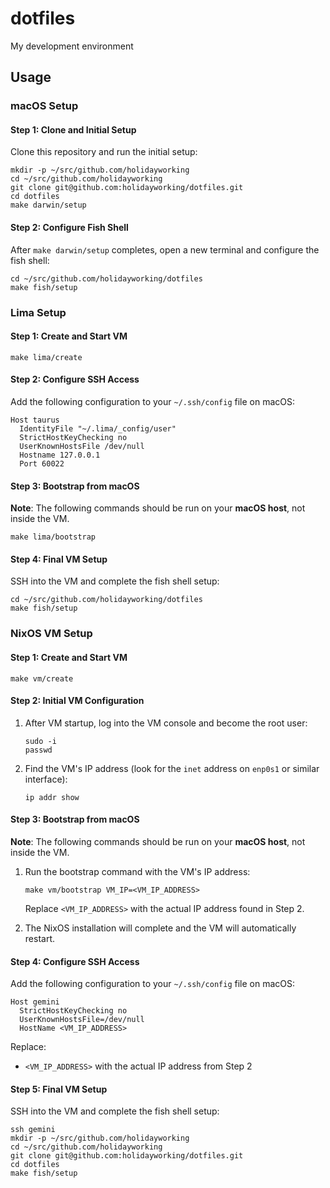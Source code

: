 # dotfiles

My development environment

## Usage

### macOS Setup

#### Step 1: Clone and Initial Setup

Clone this repository and run the initial setup:

```shell
mkdir -p ~/src/github.com/holidayworking
cd ~/src/github.com/holidayworking
git clone git@github.com:holidayworking/dotfiles.git
cd dotfiles
make darwin/setup
```

#### Step 2: Configure Fish Shell

After `make darwin/setup` completes, open a new terminal and configure the fish shell:

```shell
cd ~/src/github.com/holidayworking/dotfiles
make fish/setup
```

### Lima Setup

#### Step 1: Create and Start VM

```shell
make lima/create
```

#### Step 2: Configure SSH Access

Add the following configuration to your `~/.ssh/config` file on macOS:

```config
Host taurus
  IdentityFile "~/.lima/_config/user"
  StrictHostKeyChecking no
  UserKnownHostsFile /dev/null
  Hostname 127.0.0.1
  Port 60022
```

#### Step 3: Bootstrap from macOS

**Note**: The following commands should be run on your **macOS host**, not inside the VM.

```shell
make lima/bootstrap
```

#### Step 4: Final VM Setup

SSH into the VM and complete the fish shell setup:

```shell
cd ~/src/github.com/holidayworking/dotfiles
make fish/setup
```

### NixOS VM Setup

#### Step 1: Create and Start VM

```shell
make vm/create
```

#### Step 2: Initial VM Configuration

1. After VM startup, log into the VM console and become the root user:

   ```shell
   sudo -i
   passwd
   ```

2. Find the VM's IP address (look for the `inet` address on `enp0s1` or similar interface):

   ```shell
   ip addr show
   ```

#### Step 3: Bootstrap from macOS

**Note**: The following commands should be run on your **macOS host**, not inside the VM.

1. Run the bootstrap command with the VM's IP address:

   ```shell
   make vm/bootstrap VM_IP=<VM_IP_ADDRESS>
   ```

   Replace `<VM_IP_ADDRESS>` with the actual IP address found in Step 2.

2. The NixOS installation will complete and the VM will automatically restart.

#### Step 4: Configure SSH Access

Add the following configuration to your `~/.ssh/config` file on macOS:

```config
Host gemini
  StrictHostKeyChecking no
  UserKnownHostsFile=/dev/null
  HostName <VM_IP_ADDRESS>
```

Replace:

- `<VM_IP_ADDRESS>` with the actual IP address from Step 2

#### Step 5: Final VM Setup

SSH into the VM and complete the fish shell setup:

```shell
ssh gemini
mkdir -p ~/src/github.com/holidayworking
cd ~/src/github.com/holidayworking
git clone git@github.com:holidayworking/dotfiles.git
cd dotfiles
make fish/setup
```
